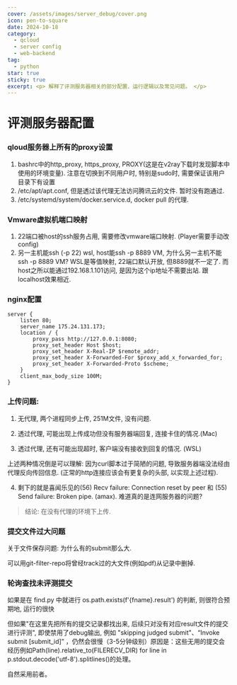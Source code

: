 ```yaml
---
cover: /assets/images/server_debug/cover.png
icon: pen-to-square
date: 2024-10-18
category:
  - qcloud
  - server config
  - web-backend
tag:
  - python
star: true
sticky: true
excerpt: <p> 解释了评测服务器相关的部分配置、运行逻辑以及常见问题。 </p>
---
```




# 评测服务器配置

### qloud服务器上所有的proxy设置

1. bashrc中的http_proxy, https_proxy, PROXY(这是在v2ray下载时发现脚本中使用的环境变量). 注意在切换到不同用户时, 特别是sudo时, 需要保证该用户目录下有设置
2. /etc/apt/apt.conf, 但是透过该代理无法访问腾讯云的文件. 暂时没有跑通过.
3. /etc/systemd/system/docker.service.d, docker pull 的代理.



### Vmware虚拟机端口映射

1. 22端口被host的ssh服务占用, 需要修改vmware端口映射. (Player需要手动改config)
2. 另一主机能ssh (-p 22) wsl, host能ssh -p 8889 VM, 为什么另一主机不能ssh -p 8889 VM? WSL是等值映射, 22端口默认开放, 但8889就不一定了. 而host之所以能通过192.168.1.101访问, 是因为这个ip地址不需要出站. 跟localhost效果相近.



### nginx配置

```nginx
server {
    listen 80;
    server_name 175.24.131.173;
    location / {
        proxy_pass http://127.0.0.1:8080;
        proxy_set_header Host $host;
        proxy_set_header X-Real-IP $remote_addr;
        proxy_set_header X-Forwarded-For $proxy_add_x_forwarded_for;
        proxy_set_header X-Forwarded-Proto $scheme;
    }
    client_max_body_size 100M;
}
```



### 上传问题: 

1. 无代理, 两个进程同步上传, 251M文件, 没有问题.

2. 透过代理, 可能出现上传成功但没有服务器端回复, 连接卡住的情况.(Mac)

3. 透过代理, 还有可能出现超时, 客户端没有接收到回复的情况. (WSL)

上述两种情况倒是可以理解: 因为curl脚本过于简陋的问题, 导致服务器端没法经由代理反向传回信息. (正常的http连接应该会有更复杂的头部, 以实现上述过程).

4. 剩下的就是喜闻乐见的(56) Recv failure: Connection reset by peer 和 (55) Send failure: Broken pipe. (amax). 难道真的是连网服务器的问题?

> 结论: 在没有代理的环境下上传.



### 提交文件过大问题

关于文件保存问题: 为什么有的submit那么大.

可以用git-filter-repo将曾经track过的大文件(例如pdf)从记录中删掉.



### 轮询查找未评测提交

如果是在 find.py 中就进行 os.path.exists(f'{fname}.result') 的判断, 则很符合预期地, 运行的很快

但如果"在这里先把所有的提交记录都找出来, 后续只对没有对应result文件的提交进行评测", 即使禁用了debug输出, 例如 "skipping judged submit"、“Invoke submit [submit_id]” ，仍然会很慢（3-5分钟级别）原因是：这些无用的提交会经历例如Path(line).relative_to(FILERECV_DIR) for line in p.stdout.decode('utf-8').splitlines()的处理。

自然采用前者。